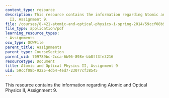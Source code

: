 ```yaml
---
content_type: resource
description: This resource contains the information regarding Atomic and Optical Physics
  II, Assignment 9.
file: /courses/8-421-atomic-and-optical-physics-i-spring-2014/59ccf08b92254db44ed723077cf38545_MIT8_421S14_homeWork9.pdf
file_type: application/pdf
learning_resource_types:
- Assignments
ocw_type: OCWFile
parent_title: Assignments
parent_type: CourseSection
parent_uid: 709789bc-2cca-6b96-898e-bb8ff3fe3216
resourcetype: Document
title: Atomic and Optical Physics II, Assignment 9
uid: 59ccf08b-9225-4db4-4ed7-23077cf38545
---
```

This resource contains the information regarding Atomic and Optical Physics II, Assignment 9.

